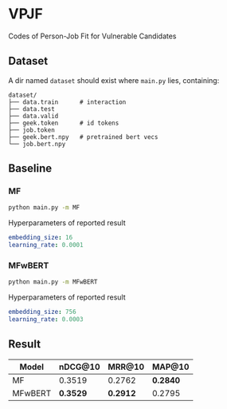# VPJF
Codes of Person-Job Fit for Vulnerable Candidates

## Dataset

A dir named `dataset` should exist where `main.py` lies, containing:

```
dataset/
├── data.train      # interaction
├── data.test
├── data.valid
├── geek.token      # id tokens
├── job.token
├── geek.bert.npy   # pretrained bert vecs
└── job.bert.npy
```

## Baseline

### MF

```bash
python main.py -m MF
```

Hyperparameters of reported result

```yaml
embedding_size: 16
learning_rate: 0.0001
```

### MFwBERT

```bash
python main.py -m MFwBERT
```

Hyperparameters of reported result

```yaml
embedding_size: 756
learning_rate: 0.0003
```

## Result

| Model   | nDCG@10    | MRR@10     | MAP@10     |
| ------- | ---------- | ---------- | ---------- |
| MF      | 0.3519     | 0.2762     | **0.2840** |
| MFwBERT | **0.3529** | **0.2912** | 0.2795     |

